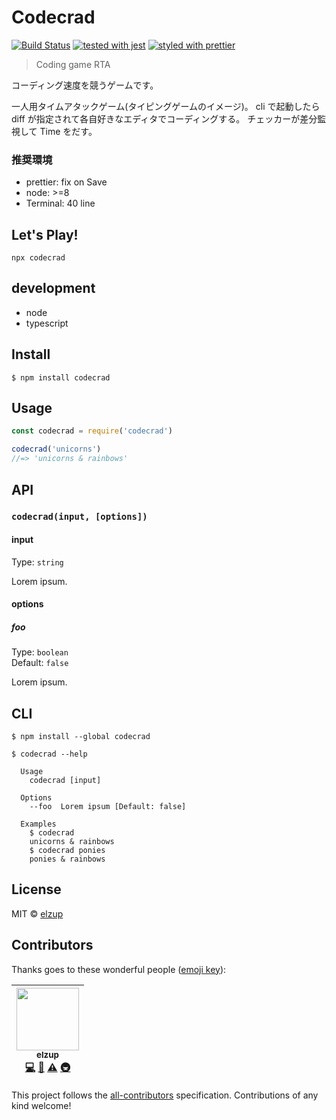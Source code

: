 # Codecrad

[![Build Status](https://travis-ci.org/elzup/codecrad.svg?branch=master)](https://travis-ci.org/elzup/codecrad)
[![tested with jest](https://img.shields.io/badge/tested_with-jest-99424f.svg)](https://github.com/facebook/jest)
[![styled with prettier](https://img.shields.io/badge/styled_with-prettier-ff69b4.svg)](https://github.com/prettier/prettier)

> Coding game RTA

コーディング速度を競うゲームです。

一人用タイムアタックゲーム(タイピングゲームのイメージ)。
cli で起動したら diff が指定されて各自好きなエディタでコーディングする。
チェッカーが差分監視して Time をだす。

### 推奨環境

- prettier: fix on Save
- node: >=8
- Terminal: 40 line

## Let's Play!

```
npx codecrad
```

## development

- node
- typescript

## Install

```
$ npm install codecrad
```

## Usage

```js
const codecrad = require('codecrad')

codecrad('unicorns')
//=> 'unicorns & rainbows'
```

## API

### `codecrad(input, [options])`

#### input

Type: `string`

Lorem ipsum.

#### options

##### foo

Type: `boolean`<br>
Default: `false`

Lorem ipsum.

## CLI

```
$ npm install --global codecrad
```

```
$ codecrad --help

  Usage
    codecrad [input]

  Options
    --foo  Lorem ipsum [Default: false]

  Examples
    $ codecrad
    unicorns & rainbows
    $ codecrad ponies
    ponies & rainbows
```

## License

MIT © [elzup](http://elzup.com)

## Contributors

Thanks goes to these wonderful people ([emoji key](https://github.com/kentcdodds/all-contributors#emoji-key)):

<!-- ALL-CONTRIBUTORS-LIST:START - Do not remove or modify this section -->
<!-- prettier-ignore -->
| [<img src="https://avatars3.githubusercontent.com/u/2284908?v=4" width="100px;"/><br /><sub><b>elzup</b></sub>](https://elzup.com)<br />[💻](https://github.com/elzup/generator-nm/commits?author=elzup "Code") [📖](https://github.com/elzup/generator-nm/commits?author=elzup "Documentation") [⚠️](https://github.com/elzup/generator-nm/commits?author=elzup "Tests") [🚇](#infra-elzup "Infrastructure (Hosting, Build-Tools, etc)") |
| :---: |

<!-- ALL-CONTRIBUTORS-LIST:END -->

This project follows the [all-contributors](https://github.com/kentcdodds/all-contributors) specification. Contributions of any kind welcome!
